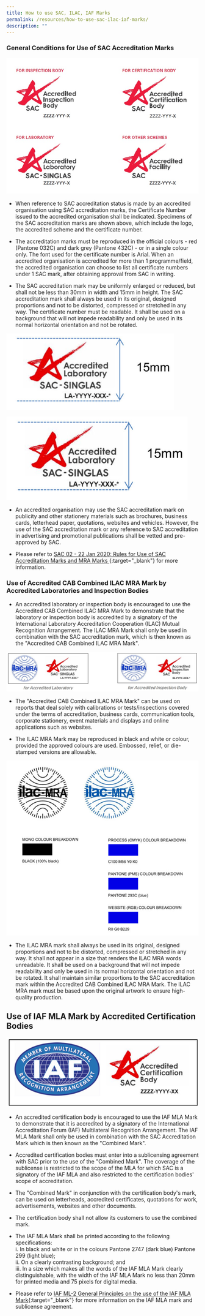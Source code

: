 ```yaml
---
title: How to use SAC, ILAC, IAF Marks
permalink: /resources/how-to-use-sac-ilac-iaf-marks/
description: ""
---
```

### General Conditions for Use of SAC Accreditation Marks

![how-to-use-sac-ilac-iaf-marks](/images/how-to-use-marks/SAC-accreditation-marks.jpg)

* When reference to SAC accreditation status is made by an accredited organisation using SAC accreditation marks, the Certificate Number issued to the accredited organisation shall be indicated. Specimens of the SAC accreditation marks are shown above, which include
the logo, the accredited scheme and the certificate number. 

* The accreditation marks must be reproduced in the official colours - red (Pantone 032C) and dark grey (Pantone 432C) - or in a single colour only. The font used for the certificate number is Arial. When an accredited organisation is accredited for more than 1 programme/field, the accredited organisation can choose to list all certificate numbers under 1 SAC mark, after obtaining approval from SAC in writing.

* The SAC accreditation mark may be uniformly enlarged or reduced, but shall not be less than 30mm in width and 15mm in height. The SAC accreditation mark shall always be used in its original, designed proportions and not to be distorted, compressed or stretched in any way. The certificate number must be readable. It shall be used on a background that will not impede readability and only be used in its normal horizontal orientation and not be rotated.  

<img style="width:440px" alt="Accredited Laboratory SAC-SINGLAS" src="/images/how-to-use-marks/sac-mark-15mm.jpg">

![how-to-use-sac-ilac-iaf-marks](/images/how-to-use-marks/sac-mark-15mm.jpg)
* An accredited organisation may use the SAC accreditation mark on publicity and other stationery materials such as brochures, business cards, letterhead paper, quotations, websites and vehicles. However, the use of the SAC accreditation mark or any reference to SAC accreditation in advertising and promotional publications shall be vetted and pre-approved by SAC.

* Please refer to [SAC 02 - 22 Jan 2020: Rules for Use of SAC Accreditation Marks and MRA Marks ](/files/Documents/Laboratory%20Accreditation/SAC-02-22-Jan-20.pdf){:target="_blank"} for more information.
<!-- COMMENT: The {:target="&#95;blank"} syntax at the end of the Markdown document link is used to open the document in a new window tab -->

### Use of Accredited CAB Combined ILAC MRA Mark by Accredited Laboratories and Inspection Bodies

* An accredited laboratory or inspection body is encouraged to use the Accredited CAB Combined ILAC MRA Mark to demonstrate that the
laboratory or inspection body is accredited by a signatory of the International Laboratory Accreditation Cooperation (ILAC) Mutual Recognition Arrangement. The ILAC MRA Mark shall only be used in combination with the SAC accreditation mark, which is then known as the "Accredited CAB Combined ILAC MRA Mark". 

![](/images/la-ib-mra-mark%20png.jpg)

<!-- COMMENT: The '{: style="width: 300px"}' syntax at the end of the Markdown image is used to resize the image -->

* The "Accredited CAB Combined ILAC MRA Mark" can be used on reports that deal solely with calibrations or tests/inspections covered under the terms of accreditation, business cards, communication tools, corporate stationery, event materials and displays and online applications such as websites. 

* The ILAC MRA Mark may be reproduced in black and white or colour, provided the approved colours are used. Embossed, relief, or die-stamped versions are allowable.  

![How%20to%20use%20SAC%2C%20ILAC%2C%20IAF%20Marks.md](/images/how-to-use-marks/ilac-mra-mark.jpg)

* The ILAC MRA mark shall always be used in its original, designed proportions and not to be distorted, compressed or stretched in any way. It shall not appear in a size that renders the ILAC MRA words unreadable. It shall be used on a background that will not impede readability and only be used in its normal horizontal orientation and not be rotated. It shall maintain similar proportions to the SAC accreditation mark within the Accredited CAB Combined ILAC MRA Mark. The ILAC MRA mark must be based upon the original artwork to ensure high-quality production. 

## Use of IAF MLA Mark by Accredited Certification Bodies

![How%20to%20use%20SAC%2C%20ILAC%2C%20IAF%20Marks.md](/images/how-to-use-marks/combined-mark-certification-bodies.jpg)

* An accredited certification body is encouraged to use the IAF MLA Mark to demonstrate that it is accredited by a signatory of the International Accreditation Forum (IAF) Multilateral Recognition Arrangement. The IAF MLA Mark shall only be used in combination with the SAC Accreditation Mark which is then known as the "Combined Mark". 

* Accredited certification bodies must enter into a sublicensing agreement with SAC prior to the use of the "Combined Mark". The coverage of the sublicense is restricted to the scope of the MLA for which SAC is a signatory of the IAF MLA and also restricted to the certification bodies' scope of accreditation.

* The "Combined Mark" in conjunction with the certification body's mark, can be used on letterheads, accredited certificates, quotations for work, advertisements, websites and other documents.

* The certification body shall not allow its customers to use the combined mark.

* The IAF MLA Mark shall be printed according to the following specifications:  
  i. In black and white or in the colours Pantone 2747 (dark blue) Pantone 299 (light blue);  
  ii. On a clearly contrasting background; and  
  iii. In a size which makes all the words of the IAF MLA Mark clearly distinguishable, with the width of the IAF MLA Mark no less than 20mm for printed media and 75 pixels for digital media.

* Please refer to [IAF ML-2 General Principles on the use of the IAF MLA Mark](/files/Documents/Management%20system%20and%20products%20certification/IAF-ML2-(2016-Issue-3).pdf){:target="_blank"} for more information on the IAF MLA mark and sublicense agreement.
<!-- COMMENT: The {:target="&#95;blank"} syntax at the end of the Markdown document link is used to open the document in a new window tab -->